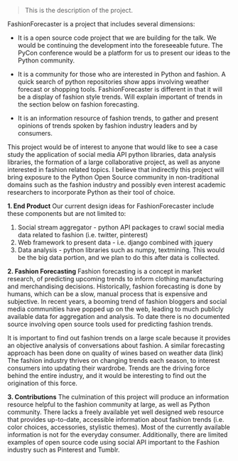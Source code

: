 > This is the description of the project.

FashionForecaster is a project that includes several dimensions:

* It is a open source code project that we are building for the talk. We would be continuing the development into the foreseeable future. The PyCon conference would be a platform for us to present our ideas to the Python community.

* It is a community for those who are interested in Python and fashion. A quick search of python repositories show apps involving weather forecast or shopping tools. FashionForecaster is different in that it will be a display of fashion style trends. Will explain important of trends in the section below on fashion forecasting.

* It is an information resource of fashion trends, to gather and present opinions of trends spoken by fashion industry leaders and by consumers.

This project would be of interest to anyone that would like to see a case study the application of social media API python libraries, data analysis libraries, the formation of a large collaborative project, as well as anyone interested in fashion related topics. I believe that indirectly this project will bring exposure to the Python Open Source community in non-traditional domains such as the fashion industry and possibly even interest academic researchers to incorporate Python as their tool of choice. 

**1. End Product** Our current design ideas for FashionForecaster include these components but are not limited to: 

1. Social stream aggregator - python API packages to crawl social media data related to fashion (i.e. twitter, pinterest) 
2. Web framework to present data - i.e. django combined with jquery 
3. Data analysis - python libraries such as numpy, textmining. This would be the big data portion, and we plan to do this after data is collected.

**2. Fashion Forecasting** Fashion forecasting is a concept in market research, of predicting upcoming trends to inform clothing manufacturing and merchandising decisions. Historically, fashion forecasting is done by humans, which can be a slow, manual process that is expensive and subjective. In recent years, a booming trend of fashion bloggers and social media communities have popped up on the web, leading to much publicly available data for aggregation and analysis. To date there is no documented source involving open source tools used for predicting fashion trends.

It is important to find out fashion trends on a large scale because it provides an objective analysis of conversations about fashion. A similar forecasting approach has been done on quality of wines based on weather data (link) The fashion industry thrives on changing trends each season, to interest consumers into updating their wardrobe. Trends are the driving force behind the entire industry, and it would be interesting to find out the origination of this force.

**3. Contributions** The culmination of this project will produce an information resource helpful to the fashion community at large, as well as Python community. There lacks a freely available yet well designed web resource that provides up-to-date, accessible information about fashion trends (i.e. color choices, accessories, stylistic themes). Most of the currently available information is not for the everyday consumer. Additionally, there are limited examples of open source code using social API important to the Fashion industry such as Pinterest and Tumblr.